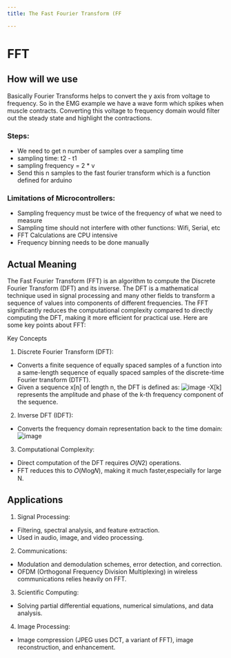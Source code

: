 ```yaml
---
title: The Fast Fourier Transform (FF

---
```


# FFT

## How will we use
Basically Fourier Transforms helps to convert the y axis from voltage to frequency. So in the EMG example we have a wave form which spikes when muscle contracts. Converting this voltage to frequency domain would filter out the steady state and highlight the contractions.

### Steps:

- We need to get n number of samples over a sampling time
- sampling time: t2 - t1
- sampling frequency = 2 * v
- Send this n samples to the fast fourier transform which is a function defined for arduino
### Limitations of Microcontrollers:

- Sampling frequency must be twice of the frequency of what we need to measure
- Sampling time should not interfere with other functions: Wifi, Serial, etc
- FFT Calculations are CPU intensive
- Frequency binning needs to be done manually


## Actual Meaning
The Fast Fourier Transform (FFT) is an algorithm to compute the Discrete Fourier Transform (DFT) and its inverse. The DFT is a mathematical technique used in signal processing and many other fields to transform a sequence of values into components of different frequencies. The FFT significantly reduces the computational complexity compared to directly computing the DFT, making it more efficient for practical use. Here are some key points about FFT:

Key Concepts
1. Discrete Fourier Transform (DFT):

- Converts a finite sequence of equally spaced samples of a function into a same-length sequence of equally spaced samples of the discrete-time Fourier transform (DTFT).
- Given a sequence x[n] of length n, the DFT is defined as:
![image](https://hackmd.io/_uploads/ByDxynbYC.png)
-X[k] represents the amplitude and phase of the k-th frequency component of the sequence.

2. Inverse DFT (IDFT):
- Converts the frequency domain representation back to the time domain:
![image](https://hackmd.io/_uploads/H1II1n-KA.png)

3. Computational Complexity:

- Direct computation of the DFT requires 𝑂(𝑁2) operations.
- FFT reduces this to 𝑂(𝑁log𝑁), making it much faster,especially for large N.


## Applications
1. Signal Processing:

- Filtering, spectral analysis, and feature extraction.
- Used in audio, image, and video processing.

2. Communications:
-  Modulation and demodulation schemes, error detection, and correction.
- OFDM (Orthogonal Frequency Division Multiplexing) in wireless communications relies heavily on FFT.

3. Scientific Computing:
- Solving partial differential equations, numerical simulations, and data analysis.
4. Image Processing:
- Image compression (JPEG uses DCT, a variant of FFT), image reconstruction, and enhancement.
